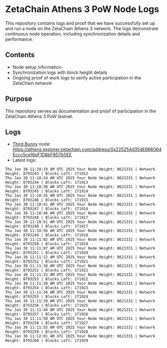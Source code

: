 # ZetaChain Athens 3 PoW Node Logs
This repository contains logs and proof that we have successfully set up and run a node on the ZetaChain Athens 3 network. The logs demonstrate continuous node operation, including synchronization details and performance.

## Contents
- Node setup information
- Synchronization logs with block height details
- Ongoing proof of work logs to verify active participation in the ZetaChain network

## Purpose
This repository serves as documentation and proof of participation in the ZetaChain Athens 3 PoW testnet.

## Logs

- [Third Bunny](https://thirdbunny.xyz/) node: https://athens.explorer.zetachain.com/address/0x225254d35dE666064Eccc5ce16eF1D8bF8D7b5EE
- Latest logs:
```
Thu Jan 30 11:10:19 AM UTC 2025 Your Node Height: 8621331 | Network Height: 8793243 | Blocks Left: 171912
Thu Jan 30 11:10:24 AM UTC 2025 Your Node Height: 8621331 | Network Height: 8793244 | Blocks Left: 171913
Thu Jan 30 11:10:30 AM UTC 2025 Your Node Height: 8621331 | Network Height: 8793245 | Blocks Left: 171914
Thu Jan 30 11:10:35 AM UTC 2025 Your Node Height: 8621331 | Network Height: 8793246 | Blocks Left: 171915
Thu Jan 30 11:10:41 AM UTC 2025 Your Node Height: 8621331 | Network Height: 8793247 | Blocks Left: 171916
Thu Jan 30 11:10:46 AM UTC 2025 Your Node Height: 8621331 | Network Height: 8793248 | Blocks Left: 171917
Thu Jan 30 11:10:51 AM UTC 2025 Your Node Height: 8621331 | Network Height: 8793248 | Blocks Left: 171917
Thu Jan 30 11:10:56 AM UTC 2025 Your Node Height: 8621331 | Network Height: 8793249 | Blocks Left: 171918
Thu Jan 30 11:11:02 AM UTC 2025 Your Node Height: 8621331 | Network Height: 8793250 | Blocks Left: 171919
Thu Jan 30 11:11:07 AM UTC 2025 Your Node Height: 8621331 | Network Height: 8793251 | Blocks Left: 171920
Thu Jan 30 11:11:12 AM UTC 2025 Your Node Height: 8621331 | Network Height: 8793252 | Blocks Left: 171921
Thu Jan 30 11:11:18 AM UTC 2025 Your Node Height: 8621331 | Network Height: 8793252 | Blocks Left: 171921
Thu Jan 30 11:11:23 AM UTC 2025 Your Node Height: 8621331 | Network Height: 8793253 | Blocks Left: 171922
Thu Jan 30 11:11:28 AM UTC 2025 Your Node Height: 8621331 | Network Height: 8793254 | Blocks Left: 171923
Thu Jan 30 11:11:34 AM UTC 2025 Your Node Height: 8621331 | Network Height: 8793255 | Blocks Left: 171924
Thu Jan 30 11:11:39 AM UTC 2025 Your Node Height: 8621331 | Network Height: 8793256 | Blocks Left: 171925
Thu Jan 30 11:11:44 AM UTC 2025 Your Node Height: 8621331 | Network Height: 8793257 | Blocks Left: 171926
Thu Jan 30 11:11:50 AM UTC 2025 Your Node Height: 8621331 | Network Height: 8793258 | Blocks Left: 171927
Thu Jan 30 11:11:55 AM UTC 2025 Your Node Height: 8621331 | Network Height: 8793259 | Blocks Left: 171928
Thu Jan 30 11:12:01 AM UTC 2025 Your Node Height: 8621331 | Network Height: 8793260 | Blocks Left: 171929
```
